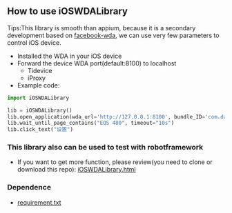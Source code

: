 ## How to use iOSWDALibrary
Tips:This library is smooth than appium, because it is a secondary development based on [facebook-wda](https://github.com/openatx/facebook-wda), we can use very few parameters to control iOS device.
- Installed the WDA in your iOS device
- Forward the device WDA port(default:8100) to  localhost
    - Tidevice
    - iProxy
- Example code:
```python
import iOSWDALibrary

lib = iOSWDALibrary()
lib.open_application(wda_url='http://127.0.0.1:8100', bundle_ID='com.daimler.ris.mercedesme.cn.ios.stage')
lib.wait_until_page_contains("EQS 480", timeout="10s")
lib.click_text("设置")
```
### This library also can be used to test with robotframework
- If you want to get more function, please review(you need to clone or download this repo): [iOSWDALibrary.html](iOSWDALibrary.html)

### Dependence
- [requirement.txt](requirement.txt)